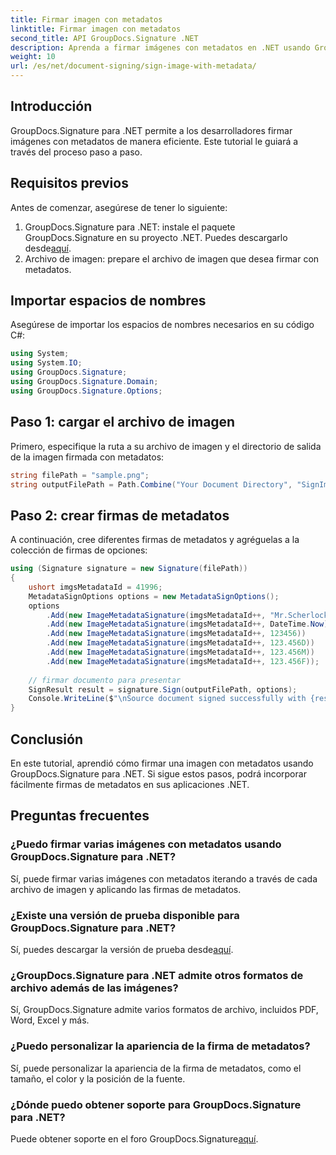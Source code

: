 ```yaml
---
title: Firmar imagen con metadatos
linktitle: Firmar imagen con metadatos
second_title: API GroupDocs.Signature .NET
description: Aprenda a firmar imágenes con metadatos en .NET usando GroupDocs.Signature. Solución de firma de metadatos fácil, eficiente y personalizable.
weight: 10
url: /es/net/document-signing/sign-image-with-metadata/
---
```

## Introducción
GroupDocs.Signature para .NET permite a los desarrolladores firmar imágenes con metadatos de manera eficiente. Este tutorial le guiará a través del proceso paso a paso.
## Requisitos previos
Antes de comenzar, asegúrese de tener lo siguiente:
1. GroupDocs.Signature para .NET: instale el paquete GroupDocs.Signature en su proyecto .NET. Puedes descargarlo desde[aquí](https://releases.groupdocs.com/signature/net/).   
2. Archivo de imagen: prepare el archivo de imagen que desea firmar con metadatos.

## Importar espacios de nombres
Asegúrese de importar los espacios de nombres necesarios en su código C#:
```csharp
using System;
using System.IO;
using GroupDocs.Signature;
using GroupDocs.Signature.Domain;
using GroupDocs.Signature.Options;
```
## Paso 1: cargar el archivo de imagen
Primero, especifique la ruta a su archivo de imagen y el directorio de salida de la imagen firmada con metadatos:
```csharp
string filePath = "sample.png";            
string outputFilePath = Path.Combine("Your Document Directory", "SignImageWithMetadata", "SignedWithMetadata.png");
```
## Paso 2: crear firmas de metadatos
A continuación, cree diferentes firmas de metadatos y agréguelas a la colección de firmas de opciones:
```csharp
using (Signature signature = new Signature(filePath))
{
    ushort imgsMetadataId = 41996;
    MetadataSignOptions options = new MetadataSignOptions();
    options
        .Add(new ImageMetadataSignature(imgsMetadataId++, "Mr.Scherlock Holmes")) // Valor de cadena
        .Add(new ImageMetadataSignature(imgsMetadataId++, DateTime.Now))          // Valor de fecha y hora
        .Add(new ImageMetadataSignature(imgsMetadataId++, 123456))                // Valor entero
        .Add(new ImageMetadataSignature(imgsMetadataId++, 123.456D))              // valor doble
        .Add(new ImageMetadataSignature(imgsMetadataId++, 123.456M))              // valor decimal
        .Add(new ImageMetadataSignature(imgsMetadataId++, 123.456F));             // Valor flotante
    
    // firmar documento para presentar
    SignResult result = signature.Sign(outputFilePath, options);
    Console.WriteLine($"\nSource document signed successfully with {result.Succeeded.Count} signature(s).\nFile saved at {outputFilePath}.");
}
```

## Conclusión
En este tutorial, aprendió cómo firmar una imagen con metadatos usando GroupDocs.Signature para .NET. Si sigue estos pasos, podrá incorporar fácilmente firmas de metadatos en sus aplicaciones .NET.

## Preguntas frecuentes
### ¿Puedo firmar varias imágenes con metadatos usando GroupDocs.Signature para .NET?
Sí, puede firmar varias imágenes con metadatos iterando a través de cada archivo de imagen y aplicando las firmas de metadatos.
### ¿Existe una versión de prueba disponible para GroupDocs.Signature para .NET?
 Sí, puedes descargar la versión de prueba desde[aquí](https://releases.groupdocs.com/).
### ¿GroupDocs.Signature para .NET admite otros formatos de archivo además de las imágenes?
Sí, GroupDocs.Signature admite varios formatos de archivo, incluidos PDF, Word, Excel y más.
### ¿Puedo personalizar la apariencia de la firma de metadatos?
Sí, puede personalizar la apariencia de la firma de metadatos, como el tamaño, el color y la posición de la fuente.
### ¿Dónde puedo obtener soporte para GroupDocs.Signature para .NET?
 Puede obtener soporte en el foro GroupDocs.Signature[aquí](https://forum.groupdocs.com/c/signature/13).